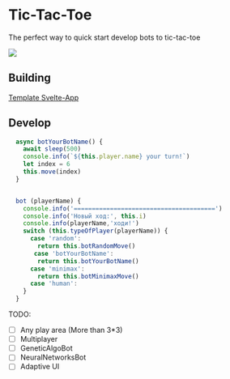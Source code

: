 # Tic-Tac-Toe

The perfect way to quick start develop bots to tic-tac-toe

![](https://sun1-29.userapi.com/qJB_UxrKzymf78Zal842UEXhRs5O1KHg-7imTQ/mbW-1isnOrs.jpg)

## Building 
 [Template Svelte-App](https://github.com/sveltejs/template.)


## Develop
```js
  async botYourBotName() {
    await sleep(500)
    console.info(`${this.player.name} your turn!`)
    let index = 6
    this.move(index)
  }


  bot (playerName) {
    console.info('=======================================')
    console.info('Новый ход:', this.i)
    console.info(playerName,'ходи!')
    switch (this.typeOfPlayer(playerName)) {
      case 'random':
        return this.botRandomMove()
       case 'botYourBotName':
        return this.botYourBotName()
      case 'minimax':
        return this.botMinimaxMove()
      case 'human':
    }
  }
```


TODO:
 - [ ] Any play area (More than 3*3)
 - [ ] Multiplayer
 - [ ] GeneticAlgoBot
 - [ ] NeuralNetworksBot
 - [ ] Adaptive UI

